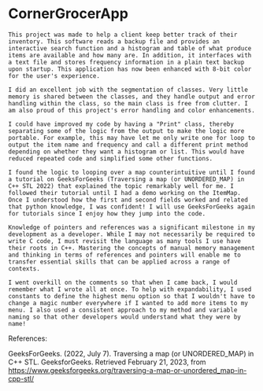# CornerGrocerApp

	This project was made to help a client keep better track of their inventory. This software reads a backup file and provides an interactive search function and a histogram and table of what produce items are available and how many are. In addition, it interfaces with a text file and stores frequency information in a plain text backup upon startup. This application has now been enhanced with 8-bit color for the user's experience.

	I did an excellent job with the segmentation of classes. Very little memory is shared between the classes, and they handle output and error handling within the class, so the main class is free from clutter. I am also proud of this project's error handling and color enhancements.

	I could have improved my code by having a "Print" class, thereby separating some of the logic from the output to make the logic more portable. For example, this may have let me only write one for loop to output the item name and frequency and call a different print method depending on whether they want a histogram or list. This would have reduced repeated code and simplified some other functions.

	I found the logic to looping over a map counterintuitive until I found a tutorial on GeeksForGeeks (Traversing a map (or UNORDERED_MAP) in C++ STL 2022) that explained the topic remarkably well for me. I followed their tutorial until I had a demo working on the ItemMap. Once I understood how the first and second fields worked and related that python knowledge, I was confident! I will use GeeksForGeeks again for tutorials since I enjoy how they jump into the code. 

	Knowledge of pointers and references was a significant milestone in my development as a developer. While I may not necessarily be required to write C code, I must revisit the language as many tools I use have their roots in C++. Mastering the concepts of manual memory management and thinking in terms of references and pointers will enable me to transfer essential skills that can be applied across a range of contexts.

	I went overkill on the comments so that when I came back, I would remember what I wrote all at once. To help with expandability, I used constants to define the highest menu option so that I wouldn't have to change a magic number everywhere if I wanted to add more items to my menu. I also used a consistent approach to my method and variable naming so that other developers would understand what they were by name!



References:

GeeksForGeeks. (2022, July 7). Traversing a map (or UNORDERED_MAP) in C++ STL. GeeksforGeeks. Retrieved February 21, 2023, from https://www.geeksforgeeks.org/traversing-a-map-or-unordered_map-in-cpp-stl/
	
